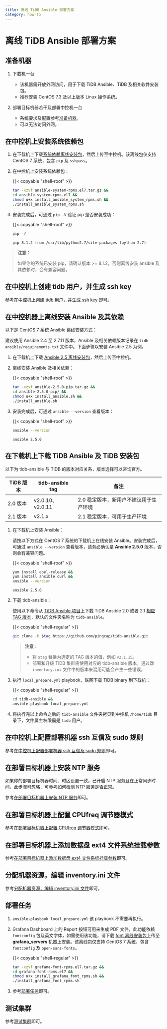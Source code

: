 ```yaml
---
title: 离线 TiDB Ansible 部署方案
category: how-to
---
```


# 离线 TiDB Ansible 部署方案

## 准备机器

1. 下载机一台

    - 该机器需开放外网访问，用于下载 TiDB Ansible、TiDB 及相关软件安装包。
    - 推荐安装 CentOS 7.3 及以上版本 Linux 操作系统。

2. 部署目标机器若干及部署中控机一台

    - 系统要求及配置参考[准备机器](/v2.1/how-to/deploy/orchestrated/ansible.md#准备机器)。
    - 可以无法访问外网。

## 在中控机上安装系统依赖包

1. 在下载机上下载[系统依赖离线安装包](https://download.pingcap.org/ansible-system-rpms.el7.tar.gz)，然后上传至中控机。该离线包仅支持 CentOS 7 系统，包含 `pip` 及 `sshpass`。

2. 在中控机上安装系统依赖包：

    {{< copyable "shell-root" >}}

    ```bash
    tar -xzvf ansible-system-rpms.el7.tar.gz &&
    cd ansible-system-rpms.el7 &&
    chmod u+x install_ansible_system_rpms.sh &&
    ./install_ansible_system_rpms.sh
    ```

3. 安装完成后，可通过 `pip -V` 验证 pip 是否安装成功：

    {{< copyable "shell-root" >}}

    ```bash
    pip -V
    ```

    ```
    pip 8.1.2 from /usr/lib/python2.7/site-packages (python 2.7)
    ```

> **注意：**
>
> 如果你的系统已安装 pip，请确认版本 >= 8.1.2，否则离线安装 ansible 及其依赖时，会有兼容问题。

## 在中控机上创建 tidb 用户，并生成 ssh key

参考[在中控机上创建 tidb 用户，并生成 ssh key](/v2.1/how-to/deploy/orchestrated/ansible.md#在中控机上创建-tidb-用户并生成-ssh-key) 即可。

## 在中控机器上离线安装 Ansible 及其依赖

以下是 CentOS 7 系统 Ansible 离线安装方式：

建议使用 Ansible 2.4 至 2.7.11 版本，Ansible 及相关依赖版本记录在 `tidb-ansible/requirements.txt` 文件中。下面步骤以安装 Ansible 2.5 为例。

1. 在下载机上下载 [Ansible 2.5 离线安装包](https://download.pingcap.org/ansible-2.5.0-pip.tar.gz)，然后上传至中控机。

2. 离线安装 Ansible 及相关依赖：

    {{< copyable "shell-root" >}}

    ```bash
    tar -xzvf ansible-2.5.0-pip.tar.gz &&
    cd ansible-2.5.0-pip/ &&
    chmod u+x install_ansible.sh &&
    ./install_ansible.sh
    ```

3. 安装完成后，可通过 `ansible --version` 查看版本：

    {{< copyable "shell-root" >}}

    ```bash
    ansible --version
    ```

    ```
    ansible 2.5.0
    ```

## 在下载机上下载 TiDB Ansible 及 TiDB 安装包

以下为 tidb-ansible 与 TiDB 的版本对应关系，版本选择可以咨询官方。

| TiDB 版本 | tidb-ansible tag | 备注 |
| -------- | ---------------- | --- |
| 2.0 版本 | v2.0.10、v2.0.11 | 2.0 稳定版本，新用户不建议用于生产环境 |
| 2.1 版本 | v2.1.x | 2.1 稳定版本，可用于生产环境 |

1. 在下载机上安装 Ansible：

    请按以下方式在 CentOS 7 系统的下载机上在线安装 Ansible。安装完成后，可通过 `ansible --version` 查看版本，请务必确认是 **Ansible 2.5.0** 版本，否则会有兼容问题。

    {{< copyable "shell-root" >}}

    ```bash
    yum install epel-release &&
    yum install ansible curl &&
    ansible --version
    ```

    ```
    ansible 2.5.0
    ```

2. 下载 tidb-ansible：

    使用以下命令从 [TiDB Ansible 项目](https://github.com/pingcap/tidb-ansible)上下载 TiDB Ansible 2.0 或者 2.1 [相应 TAG 版本](https://github.com/pingcap/tidb-ansible/tags)，默认的文件夹名称为 `tidb-ansible`。

    {{< copyable "shell-regular" >}}

    ```bash
    git clone -b $tag https://github.com/pingcap/tidb-ansible.git
    ```

    > **注意：**
    >
    > - 将 `$tag` 替换为选定的 TAG 版本的值，例如 `v2.1.15`。
    > - 部署和升级 TiDB 集群需使用对应的 tidb-ansible 版本，通过改 `inventory.ini` 文件中的版本来混用可能会产生一些错误。

3. 执行 `local_prepare.yml` playbook，联网下载 TiDB binary 到下载机：

    {{< copyable "shell-regular" >}}

    ```bash
    cd tidb-ansible &&
    ansible-playbook local_prepare.yml
    ```

4. 将执行完以上命令之后的 `tidb-ansible` 文件夹拷贝到中控机 `/home/tidb` 目录下，文件属主权限需是 `tidb` 用户。

## 在中控机上配置部署机器 ssh 互信及 sudo 规则

参考[在中控机上配置部署机器 ssh 互信及 sudo 规则](/v2.1/how-to/deploy/orchestrated/ansible.md#在中控机上配置部署机器-ssh-互信及-sudo-规则)即可。

## 在部署目标机器上安装 NTP 服务

如果你的部署目标机器时间、时区设置一致，已开启 NTP 服务且在正常同步时间，此步骤可忽略，可参考[如何检测 NTP 服务是否正常](/v2.1/how-to/deploy/orchestrated/ansible.md#如何检测-ntp-服务是否正常)。

参考[在部署目标机器上安装 NTP 服务](/v2.1/how-to/deploy/orchestrated/ansible.md#在部署目标机器上安装-ntp-服务)即可。

## 在部署目标机器上配置 CPUfreq 调节器模式

参考[在部署目标机器上配置 CPUfreq 调节器模式](/v2.1/how-to/deploy/orchestrated/ansible.md#在部署目标机器上配置-cpufreq-调节器模式)即可。

## 在部署目标机器上添加数据盘 ext4 文件系统挂载参数

参考[在部署目标机器上添加数据盘 ext4 文件系统挂载参数](/v2.1/how-to/deploy/orchestrated/ansible.md#在部署目标机器上添加数据盘-ext4-文件系统挂载参数)即可。

## 分配机器资源，编辑 inventory.ini 文件

参考[分配机器资源，编辑 inventory.ini 文件](/v2.1/how-to/deploy/orchestrated/ansible.md#分配机器资源编辑-inventoryini-文件)即可。

## 部署任务

1. `ansible-playbook local_prepare.yml` 该 playbook 不需要再执行。

2. Grafana Dashboard 上的 Report 按钮可用来生成 PDF 文件，此功能依赖 `fontconfig` 包及英文字体，如需使用该功能，请下载 [font 离线安装包](https://download.pingcap.org/grafana-font-rpms.el7.tar.gz)上传至 **grafana_servers** 机器上安装。该离线包仅支持 CentOS 7 系统，包含 `fontconfig` 及 `open-sans-fonts`。

    {{< copyable "shell-regular" >}}

    ```bash
    tar -xzvf grafana-font-rpms.el7.tar.gz &&
    cd grafana-font-rpms.el7 &&
    chmod u+x install_grafana_font_rpms.sh &&
    ./install_grafana_font_rpms.sh
    ```

3. 参考[部署任务](/v2.1/how-to/deploy/orchestrated/ansible.md#部署任务)即可。

## 测试集群

参考[测试集群](/v2.1/how-to/deploy/orchestrated/ansible.md#测试集群)即可。
